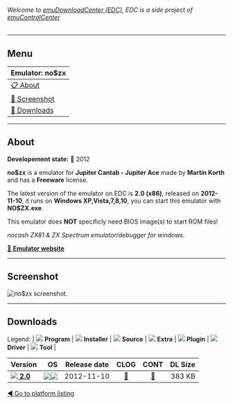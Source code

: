 ###### Welcome to [emuDownloadCenter (EDC)](https://github.com/PhoenixInteractiveNL/emuDownloadCenter/wiki/), EDC is a side project of [emuControlCenter](https://github.com/PhoenixInteractiveNL/emuControlCenter/wiki/)
***
## Menu
| **Emulator: no$zx** |
|:---------|
| [:clipboard: About](#about) |
| [:sunrise: Screenshot](#screenshot) |
| [:floppy_disk: Downloads](#downloads) |
***
## About
**Developement state:** :red_circle: 2012

**no$zx** is a emulator for **Jupiter Cantab - Jupiter Ace** made by **Martin Korth** and has a **Freeware** license.

The latest version of the emulator on EDC is **2.0 (x86)**, released on **2012-11-10**, it runs on **Windows XP,Vista,7,8,10**, you can start this emulator with **NO$ZX.exe**.

This emulator does **NOT** specificly need BIOS image(s) to start ROM files!

_nocash ZX81 & ZX Spectrum emulator/debugger for windows._

[:link: **Emulator website**](http://problemkaputt.de/index.htm)
***
## Screenshot
![](https://raw.githubusercontent.com/PhoenixInteractiveNL/emuDownloadCenter/master/hooks/nozx/emulator_screen_01.jpg "no$zx screenshot.")
***
## Downloads
Legend: | 
![](https://raw.githubusercontent.com/wiki/PhoenixInteractiveNL/emuDownloadCenter/images_misc/icon_program_24.png) **Program** | 
![](https://raw.githubusercontent.com/wiki/PhoenixInteractiveNL/emuDownloadCenter/images_misc/icon_installer_24.png) **Installer** | 
![](https://raw.githubusercontent.com/wiki/PhoenixInteractiveNL/emuDownloadCenter/images_misc/icon_source_code_24.png) **Source** | 
![](https://raw.githubusercontent.com/wiki/PhoenixInteractiveNL/emuDownloadCenter/images_misc/icon_extra_24.png) **Extra** | 
![](https://raw.githubusercontent.com/wiki/PhoenixInteractiveNL/emuDownloadCenter/images_misc/icon_plugin_24.png) **Plugin** | 
![](https://raw.githubusercontent.com/wiki/PhoenixInteractiveNL/emuDownloadCenter/images_misc/icon_driver_24.png) **Driver** | 
![](https://raw.githubusercontent.com/wiki/PhoenixInteractiveNL/emuDownloadCenter/images_misc/icon_tool_24.png) **Tool** | 
 
| Version | OS | Release date | CLOG | CONT | DL Size |
|:--------|---:|:------------:|:----:|:----:|--------:|
| [![](https://raw.githubusercontent.com/wiki/PhoenixInteractiveNL/emuDownloadCenter/images_misc/icon_program_24.png) **2.0**](https://github.com/PhoenixInteractiveNL/edc-repo0001/raw/master/nozx/2.0.7z) | ![](https://raw.githubusercontent.com/wiki/PhoenixInteractiveNL/emuDownloadCenter/images_misc/logo_windows_24.png)![](https://raw.githubusercontent.com/wiki/PhoenixInteractiveNL/emuDownloadCenter/images_misc/icon_32-bit_24.png) | 2012-11-10 | [:page_facing_up:](https://github.com/PhoenixInteractiveNL/edc-repo0001/blob/master/nozx/2.0_changelog.txt) | [:mag_right:](https://github.com/PhoenixInteractiveNL/edc-repo0001/blob/master/nozx/2.0_contents.txt) | 383 KB |

[:arrow_backward: Go to platform listing](https://github.com/PhoenixInteractiveNL/emuDownloadCenter/wiki/EDC-Platform-List)
